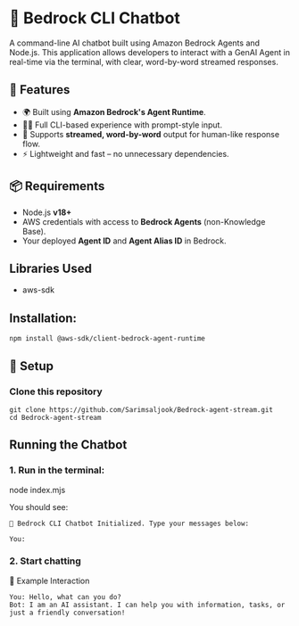 # 🧠 Bedrock CLI Chatbot

A command-line AI chatbot built using Amazon Bedrock Agents and Node.js. This application allows developers to interact with a GenAI Agent in real-time via the terminal, with clear, word-by-word streamed responses.

## 🚀 Features

- 🌍 Built using **Amazon Bedrock's Agent Runtime**.
- 🧑‍💻 Full CLI-based experience with prompt-style input.
- 📡 Supports **streamed, word-by-word** output for human-like response flow.
- ⚡ Lightweight and fast – no unnecessary dependencies.

## 📦 Requirements

- Node.js **v18+**
- AWS credentials with access to **Bedrock Agents** (non-Knowledge Base).
- Your deployed **Agent ID** and **Agent Alias ID** in Bedrock.

## Libraries Used

- aws-sdk

## Installation: 
```
npm install @aws-sdk/client-bedrock-agent-runtime
```


## 🔧 Setup

### Clone this repository

```
git clone https://github.com/Sarimsaljook/Bedrock-agent-stream.git 
cd Bedrock-agent-stream
```

## Running the Chatbot

### 1. Run in the terminal: 

node index.mjs

You should see:

```
🤖 Bedrock CLI Chatbot Initialized. Type your messages below:

You:
```

### 2. Start chatting 

💬 Example Interaction

```
You: Hello, what can you do?
Bot: I am an AI assistant. I can help you with information, tasks, or just a friendly conversation!
```
